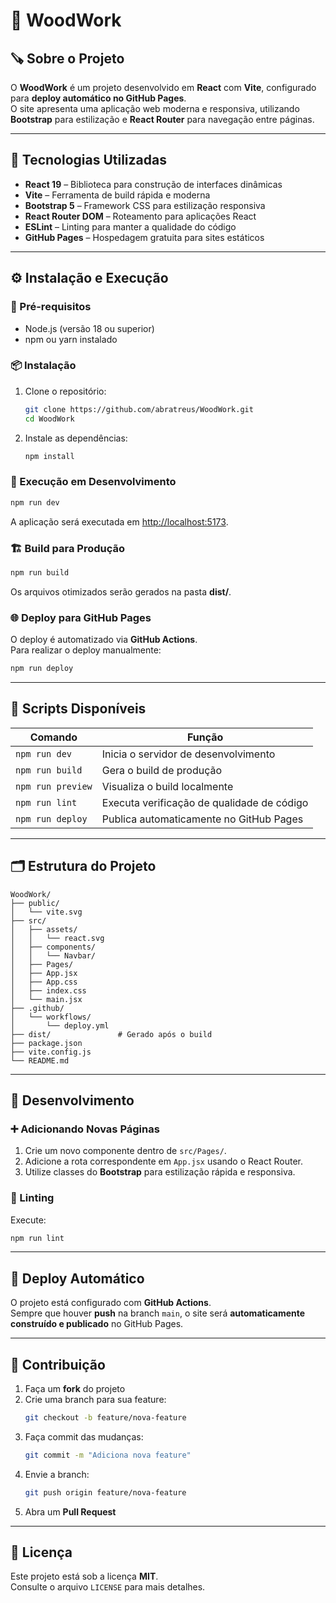 # 🌲 WoodWork

## 🪚 Sobre o Projeto
O **WoodWork** é um projeto desenvolvido em **React** com **Vite**, configurado para **deploy automático no GitHub Pages**.  
O site apresenta uma aplicação web moderna e responsiva, utilizando **Bootstrap** para estilização e **React Router** para navegação entre páginas.

---

## 🧰 Tecnologias Utilizadas
- **React 19** – Biblioteca para construção de interfaces dinâmicas  
- **Vite** – Ferramenta de build rápida e moderna  
- **Bootstrap 5** – Framework CSS para estilização responsiva  
- **React Router DOM** – Roteamento para aplicações React  
- **ESLint** – Linting para manter a qualidade do código  
- **GitHub Pages** – Hospedagem gratuita para sites estáticos  

---

## ⚙️ Instalação e Execução

### 🧾 Pré-requisitos
- Node.js (versão 18 ou superior)
- npm ou yarn instalado

### 📦 Instalação

1. Clone o repositório:
   ```bash
   git clone https://github.com/abratreus/WoodWork.git
   cd WoodWork
   ```

2. Instale as dependências:
   ```bash
   npm install
   ```

### 🚀 Execução em Desenvolvimento
```bash
npm run dev
```
A aplicação será executada em [http://localhost:5173](http://localhost:5173).

### 🏗️ Build para Produção
```bash
npm run build
```
Os arquivos otimizados serão gerados na pasta **dist/**.

### 🌐 Deploy para GitHub Pages
O deploy é automatizado via **GitHub Actions**.  
Para realizar o deploy manualmente:
```bash
npm run deploy
```

---

## 🧩 Scripts Disponíveis

| Comando | Função |
|----------|--------|
| `npm run dev` | Inicia o servidor de desenvolvimento |
| `npm run build` | Gera o build de produção |
| `npm run preview` | Visualiza o build localmente |
| `npm run lint` | Executa verificação de qualidade de código |
| `npm run deploy` | Publica automaticamente no GitHub Pages |

---

## 🗂️ Estrutura do Projeto

```
WoodWork/
├── public/
│   └── vite.svg
├── src/
│   ├── assets/
│   │   └── react.svg
│   ├── components/
│   │   └── Navbar/
│   ├── Pages/
│   ├── App.jsx
│   ├── App.css
│   ├── index.css
│   └── main.jsx
├── .github/
│   └── workflows/
│       └── deploy.yml
├── dist/               # Gerado após o build
├── package.json
├── vite.config.js
└── README.md
```

---

## 🧱 Desenvolvimento

### ➕ Adicionando Novas Páginas
1. Crie um novo componente dentro de `src/Pages/`.
2. Adicione a rota correspondente em `App.jsx` usando o React Router.
3. Utilize classes do **Bootstrap** para estilização rápida e responsiva.

### 🧹 Linting
Execute:
```bash
npm run lint
```

---

## 🤖 Deploy Automático
O projeto está configurado com **GitHub Actions**.  
Sempre que houver **push** na branch `main`, o site será **automaticamente construído e publicado** no GitHub Pages.

---

## 🤝 Contribuição

1. Faça um **fork** do projeto  
2. Crie uma branch para sua feature:
   ```bash
   git checkout -b feature/nova-feature
   ```
3. Faça commit das mudanças:
   ```bash
   git commit -m "Adiciona nova feature"
   ```
4. Envie a branch:
   ```bash
   git push origin feature/nova-feature
   ```
5. Abra um **Pull Request**

---

## 📜 Licença
Este projeto está sob a licença **MIT**.  
Consulte o arquivo `LICENSE` para mais detalhes.
